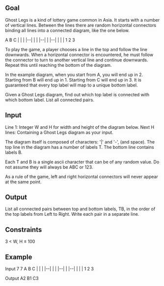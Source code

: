 Goal
----
Ghost Legs is a kind of lottery game common in Asia. It starts with a number of vertical lines. Between the lines there are random horizontal connectors binding all lines into a connected diagram, like the one below.

A  B  C
|  |  |
|--|  |
|  |--|
|  |--|
|  |  |
1  2  3

To play the game, a player chooses a line in the top and follow the line downwards. When a horizontal connector is encountered, he must follow the connector to turn to another vertical line and continue downwards. Repeat this until reaching the bottom of the diagram.

In the example diagram, when you start from A, you will end up in 2. Starting from B will end up in 1. Starting from C will end up in 3. It is guaranteed that every top label will map to a unique bottom label.

Given a Ghost Legs diagram, find out which top label is connected with which bottom label. List all connected pairs.

Input
-----
Line 1: Integer W and H for width and height of the diagram below.
Next H lines: Containing a Ghost Legs diagram as your input.

The diagram itself is composed of characters: '|' and '-', (and space).
The top line in the diagram has a number of labels T.
The bottom line contains labels B.

Each T and B is a single ascii character that can be of any random value. Do not assume they will always be ABC or 123.

As a rule of the game, left and right horizontal connectors will never appear at the same point.

Output
------
List all connected pairs between top and bottom labels, TB, in the order of the top labels from Left to Right. Write each pair in a separate line.

Constraints
-----------
3 < W, H ≤ 100

Example
-------
Input
7 7
A  B  C
|  |  |
|--|  |
|  |--|
|  |--|
|  |  |
1  2  3

Output
A2
B1
C3